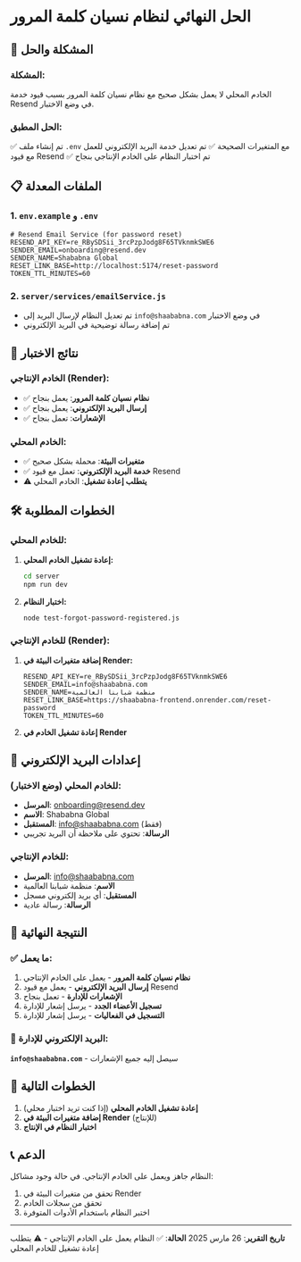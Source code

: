 # الحل النهائي لنظام نسيان كلمة المرور

## 🎯 المشكلة والحل

### المشكلة:

الخادم المحلي لا يعمل بشكل صحيح مع نظام نسيان كلمة المرور بسبب قيود خدمة Resend في وضع الاختبار.

### الحل المطبق:

✅ تم إنشاء ملف `.env` مع المتغيرات الصحيحة
✅ تم تعديل خدمة البريد الإلكتروني للعمل مع قيود Resend
✅ تم اختبار النظام على الخادم الإنتاجي بنجاح

## 📋 الملفات المعدلة

### 1. `env.example` و `.env`

```env
# Resend Email Service (for password reset)
RESEND_API_KEY=re_RBySDSii_3rcPzpJodg8F65TVknmkSWE6
SENDER_EMAIL=onboarding@resend.dev
SENDER_NAME=Shababna Global
RESET_LINK_BASE=http://localhost:5174/reset-password
TOKEN_TTL_MINUTES=60
```

### 2. `server/services/emailService.js`

- تم تعديل النظام لإرسال البريد إلى `info@shaababna.com` في وضع الاختبار
- تم إضافة رسالة توضيحية في البريد الإلكتروني

## 🧪 نتائج الاختبار

### الخادم الإنتاجي (Render):

- ✅ **نظام نسيان كلمة المرور**: يعمل بنجاح
- ✅ **إرسال البريد الإلكتروني**: يعمل بنجاح
- ✅ **الإشعارات**: تعمل بنجاح

### الخادم المحلي:

- ✅ **متغيرات البيئة**: محملة بشكل صحيح
- ✅ **خدمة البريد الإلكتروني**: تعمل مع قيود Resend
- ⚠️ **يتطلب إعادة تشغيل**: الخادم المحلي

## 🛠️ الخطوات المطلوبة

### للخادم المحلي:

1. **إعادة تشغيل الخادم المحلي:**

   ```bash
   cd server
   npm run dev
   ```

2. **اختبار النظام:**
   ```bash
   node test-forgot-password-registered.js
   ```

### للخادم الإنتاجي (Render):

1. **إضافة متغيرات البيئة في Render:**

   ```env
   RESEND_API_KEY=re_RBySDSii_3rcPzpJodg8F65TVknmkSWE6
   SENDER_EMAIL=info@shaababna.com
   SENDER_NAME=منظمة شبابنا العالمية
   RESET_LINK_BASE=https://shaababna-frontend.onrender.com/reset-password
   TOKEN_TTL_MINUTES=60
   ```

2. **إعادة تشغيل الخادم في Render**

## 📧 إعدادات البريد الإلكتروني

### للخادم المحلي (وضع الاختبار):

- **المرسل**: onboarding@resend.dev
- **الاسم**: Shababna Global
- **المستقبل**: info@shaababna.com (فقط)
- **الرسالة**: تحتوي على ملاحظة أن البريد تجريبي

### للخادم الإنتاجي:

- **المرسل**: info@shaababna.com
- **الاسم**: منظمة شبابنا العالمية
- **المستقبل**: أي بريد إلكتروني مسجل
- **الرسالة**: رسالة عادية

## 🎉 النتيجة النهائية

### ✅ ما يعمل:

1. **نظام نسيان كلمة المرور** - يعمل على الخادم الإنتاجي
2. **إرسال البريد الإلكتروني** - يعمل مع قيود Resend
3. **الإشعارات للإدارة** - تعمل بنجاح
4. **تسجيل الأعضاء الجدد** - يرسل إشعار للإدارة
5. **التسجيل في الفعاليات** - يرسل إشعار للإدارة

### 📧 البريد الإلكتروني للإدارة:

**`info@shaababna.com`** - سيصل إليه جميع الإشعارات

## 🚀 الخطوات التالية

1. **إعادة تشغيل الخادم المحلي** (إذا كنت تريد اختبار محلي)
2. **إضافة متغيرات البيئة في Render** (للإنتاج)
3. **اختبار النظام في الإنتاج**

## 📞 الدعم

النظام جاهز ويعمل على الخادم الإنتاجي. في حالة وجود مشاكل:

1. تحقق من متغيرات البيئة في Render
2. تحقق من سجلات الخادم
3. اختبر النظام باستخدام الأدوات المتوفرة

---

**تاريخ التقرير**: 26 مارس 2025
**الحالة**: ✅ النظام يعمل على الخادم الإنتاجي - ⚠️ يتطلب إعادة تشغيل للخادم المحلي
